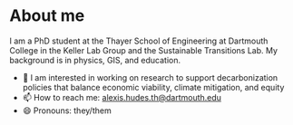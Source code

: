 # About me

I am a PhD student at the Thayer School of Engineering at Dartmouth College in the Keller Lab Group and the Sustainable Transitions Lab. My background is in physics, GIS, and education.

- 🔭 I am interested in working on research to support decarbonization policies that balance economic viability, climate mitigation, and equity
- 📫 How to reach me: alexis.hudes.th@dartmouth.edu
- 😄 Pronouns: they/them
